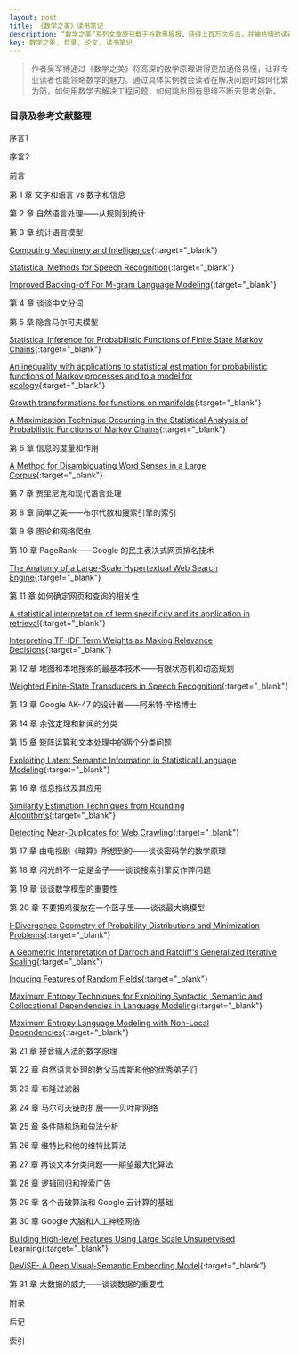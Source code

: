 ```yaml
---
layout: post
title: 《数学之美》读书笔记
description: “数学之美”系列文章原刊载于谷歌黑板报，获得上百万次点击，并被热情的读者广为传播，得到高度评价，本文对该书目录及参考文献做简单整理。
key: 数学之美, 目录, 论文, 读书笔记
---
```

> 作者吴军博通过《数学之美》将高深的数学原理讲得更加通俗易懂，让非专业读者也能领略数学的魅力。通过具体实例教会读者在解决问题时如何化繁为简，如何用数学去解决工程问题，如何跳出固有思维不断去思考创新。

### 目录及参考文献整理
序言1

序言2

前言

第 1 章 文字和语言 vs 数字和信息

第 2 章 自然语言处理——从规则到统计

第 3 章 统计语言模型

[Computing Machinery and Intelligence](https://www.csee.umbc.edu/courses/471/papers/turing.pdf){:target="_blank"}

[Statistical Methods for Speech Recognition](http://www.aclweb.org/anthology/J99-2009){:target="_blank"}

[Improved Backing-off For M-gram Language Modeling](https://pdfs.semanticscholar.org/9548/ac30c113562a51e603dbbc8e9fa651cfd3ab.pdf){:target="_blank"}

第 4 章 谈谈中文分词

第 5 章 隐含马尔可夫模型

[Statistical Inference for Probabilistic Functions of Finite State Markov Chains](https://projecteuclid.org/download/pdf_1/euclid.aoms/1177699147){:target="_blank"}

[An inequality with applications to statistical estimation for probabilistic functions of Markov processes and to a model for ecology](https://projecteuclid.org/download/pdf_1/euclid.bams/1183528841){:target="_blank"}

[Growth transformations for functions on manifolds](https://projecteuclid.org/download/pdf_1/euclid.pjm/1102983899){:target="_blank"}

[A Maximization Technique Occurring in the Statistical Analysis of Probabilistic Functions of Markov Chains](https://projecteuclid.org/download/pdf_1/euclid.aoms/1177697196){:target="_blank"}

第 6 章 信息的度量和作用

[A Method for Disambiguating Word Senses in a Large Corpus](https://pdfs.semanticscholar.org/bf35/ed0864ff6cf524a24f0a65aa6951f9d6f214.pdf){:target="_blank"}

第 7 章 贾里尼克和现代语言处理

第 8 章 简单之美——布尔代数和搜索引擎的索引

第 9 章 图论和网络爬虫

第 10 章 PageRank——Google 的民主表决式网页排名技术

[The Anatomy of a Large-Scale Hypertextual Web Search Engine](http://infolab.stanford.edu/pub/papers/google.pdf){:target="_blank"}

第 11 章 如何确定网页和查询的相关性

[A statistical interpretation of term specificity and its application in retrieval](http://citeseerx.ist.psu.edu/viewdoc/download?doi=10.1.1.115.8343&rep=rep1&type=pdf){:target="_blank"}

[Interpreting TF-IDF Term Weights as Making Relevance Decisions](https://www.scss.tcd.ie/khurshid.ahmad/Research/Sentiments/tfidf_relevance.pdf){:target="_blank"}

第 12 章 地图和本地搜索的最基本技术——有限状态机和动态规划

[Weighted Finite-State Transducers in Speech Recognition](https://cs.nyu.edu/~mohri/pub/csl01.pdf){:target="_blank"}

第 13 章 Google AK-47 的设计者——阿米特·辛格博士

第 14 章 余弦定理和新闻的分类

第 15 章 矩阵运算和文本处理中的两个分类问题

[Exploiting Latent Semantic Information in Statistical Language Modeling](https://www.eecs.yorku.ca/course_archive/2007-08/W/6328/Reading/Belleg_LSA.pdf){:target="_blank"}

第 16 章 信息指纹及其应用

[Similarity Estimation Techniques from Rounding Algorithms](https://www.cs.princeton.edu/courses/archive/spr04/cos598B/bib/CharikarEstim.pdf){:target="_blank"}

[Detecting Near-Duplicates for Web Crawling](https://static.googleusercontent.com/media/research.google.com/zh-CN//pubs/archive/33026.pdf){:target="_blank"}

第 17 章 由电视剧《暗算》所想到的——谈谈密码学的数学原理

第 18 章 闪光的不一定是金子——谈谈搜索引擎反作弊问题

第 19 章 谈谈数学模型的重要性

第 20 章 不要把鸡蛋放在一个篮子里——谈谈最大熵模型

[I-Divergence Geometry of Probability Distributions and Minimization Problems](https://projecteuclid.org/download/pdf_1/euclid.aop/1176996454){:target="_blank"}

[A Geometric Interpretation of Darroch and Ratcliff's Generalized Iterative Scaling](https://projecteuclid.org/download/pdf_1/euclid.aos/1176347279){:target="_blank"}

[Inducing Features of Random Fields](http://citeseerx.ist.psu.edu/viewdoc/download?doi=10.1.1.43.7345&rep=rep1&type=pdf){:target="_blank"}

[Maximum Entropy Techniques for Exploiting Syntactic, Semantic and Collocational Dependencies in Language Modeling](http://citeseerx.ist.psu.edu/viewdoc/download?doi=10.1.1.34.8552&rep=rep1&type=pdf){:target="_blank"}

[Maximum Entropy Language Modeling with Non-Local Dependencies](http://www.cs.jhu.edu/~junwu/publications/version-6.pdf){:target="_blank"}

第 21 章 拼音输入法的数学原理

第 22 章 自然语言处理的教父马库斯和他的优秀弟子们

第 23 章 布隆过滤器

第 24 章 马尔可夫链的扩展——贝叶斯网络

第 25 章 条件随机场和句法分析

第 26 章 维特比和他的维特比算法

第 27 章 再谈文本分类问题——期望最大化算法

第 28 章 逻辑回归和搜索广告

第 29 章 各个击破算法和 Google 云计算的基础

第 30 章 Google 大脑和人工神经网络

[Building High-level Features Using Large Scale Unsupervised Learning](https://icml.cc/Conferences/2012/papers/73.pdf){:target="_blank"}

[DeViSE- A Deep Visual-Semantic Embedding Model](https://static.googleusercontent.com/media/research.google.com/zh-CN//pubs/archive/41473.pdf){:target="_blank"}

第 31 章 大数据的威力——谈谈数据的重要性

附录

后记

索引